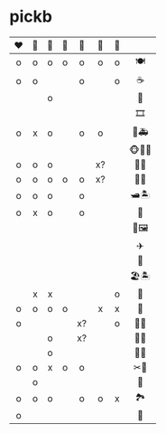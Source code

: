 # pickb


| ❤    | 💛   | 💙   | 🤍   | 💜   | 🖤   | 🧡   |        |
| :--: | :--: | :--: | :--: | :--: | :--: | :--: | :--:   |
| o    | o    | o    | o    | o    | o    | o    | 🍽     |
| o    | o    |      |      | o    |      | o    | ☕     |
|      |      | o    |      |      |      |      | 🍰     |
|      |      |      |      |      |      |      | 🎞     |
| o    | x    | o    |      | o    | o    |      | 🧪🚑   |
|      |      |      |      |      |      |      | 🐵🦁🦓 |
| o    | o    | o    |      |      | x?   |      | 🎄🐝   |
| o    | o    | o    | o    | o    | x?   |      | 🎄🌰   |
| o    | o    | o    |      | o    |      |      | 🛥🏝   |
| o    | x    | o    |      | o    |      |      | 📩     |
|      |      |      |      |      |      |      | 🎨🖼   |
|      |      |      |      |      |      |      | ✈      |
|      |      |      |      |      |      |      | 🚌     |
|      |      |      |      |      |      |      | 🏖🏝️   |
|      | x    | x    |      |      |      | o    | 🍔     |
| o    | o    | o    | o    |      | x    | x    | 🏪     |
| o    |      |      |      | x?   |      | o    | 🛒🍄   |
|      |      | o    |      | x?   |      |      | 🛒🍌   |
|      |      | o    |      |      |      |      | 🌭🍞   |
| o    | o    | x    | o    | o    |      |      | ✂💈    |
|      | o    |      |      |      |      |      | 👒     |
| o    | o    | o    |      | o    | o    | x    | 🏞     |
| o    |      |      |      |      |      |      | 🍣     |



